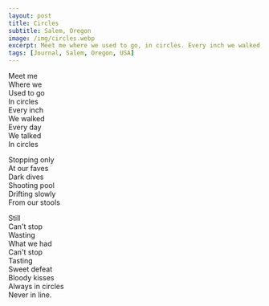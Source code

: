 ```yaml
---
layout: post
title: Circles
subtitle: Salem, Oregon
image: /img/circles.webp
excerpt: Meet me where we used to go, in circles. Every inch we walked, every day we talked in circles ...
tags: [Journal, Salem, Oregon, USA]
---
```


Meet me  
Where we  
Used to go  
In circles  
Every inch  
We walked  
Every day  
We talked  
In circles  

Stopping only  
At our faves  
Dark dives  
Shooting pool  
Drifting slowly  
From our stools  

Still  
Can't stop  
Wasting  
What we had  
Can't stop  
Tasting  
Sweet defeat  
Bloody kisses  
Always in circles  
Never in line.  
